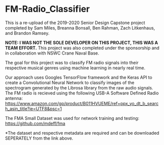 # FM-Radio_Classifier
This is a re-upload of the 2019-2020 Senior Design Capstone project completed by Sam Miles, Breanna Bonsall, Ben Rahman, Zach Litkenhaus, and Brandon Ramsey.

**NOTE: I WAS NOT THE SOLE DEVELOPER ON THIS PROJECT, THIS WAS A TEAM EFFORT.**
This project was also completed under the sponsorship and in collaboration with NSWC Crane Naval Base.

The goal for this project was to classify FM radio signals into their respective musical genres using machine learning in nearly real time.

Our approach uses Googles TensorFlow framework and the Keras API to create a Convolutional Neural Network to classify images of the spectrogram generated by the Librosa library from the raw audio signals. The FM radio is recieved using the following USB-A Software Defined Radio antenna:
https://www.amazon.com/gp/product/B011HVUEME/ref=ppx_yo_dt_b_search_asin_title?ie=UTF8&psc=1

The FMA Small Dataset was used for network training and testing:
https://github.com/mdeff/fma

*The dataset and respective metadata are required and can be downloaded SEPERATELY from the link above.
